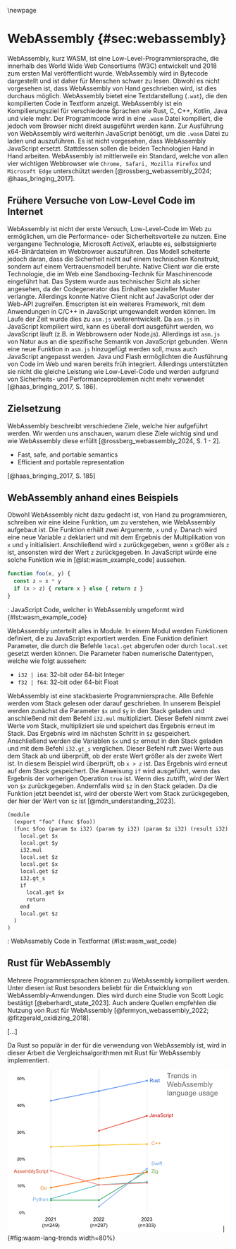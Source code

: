 \newpage    

# WebAssembly {#sec:webassembly}
WebAssembly, kurz WASM, ist eine Low-Level-Programmiersprache, die innerhalb des World Wide Web Consortiums (W3C) entwickelt und 2018 zum ersten Mal veröffentlicht wurde. WebAssembly wird in Bytecode dargestellt und ist daher für Menschen schwer zu lesen. Obwohl es nicht vorgesehen ist, dass WebAssembly von Hand geschrieben wird, ist dies durchaus möglich. WebAssembly bietet eine Textdarstellung (`.wat`), die den kompilierten Code in Textform anzeigt. WebAssembly ist ein Kompilierungsziel für verschiedene Sprachen wie Rust, C, C++, Kotlin, Java und viele mehr. Der Programmcode wird in eine `.wasm` Datei kompiliert, die jedoch vom Browser nicht direkt ausgeführt werden kann. Zur Ausführung von WebAssembly wird weiterhin JavaScript benötigt, um die `.wasm` Datei zu laden und auszuführen. Es ist nicht vorgesehen, dass WebAssembly JavaScript ersetzt. Stattdessen sollen die beiden Technologien Hand in Hand arbeiten. WebAssembly ist mittlerweile ein Standard, welche von allen vier wichtigen Webbrowser wie `Chrome, Safari, Mozilla Firefox` und `Microsoft Edge` unterschützt werden [@rossberg_webassembly_2024; @haas_bringing_2017]. 

## Frühere Versuche von Low-Level Code im Internet
WebAssembly ist nicht der erste Versuch, Low-Level-Code im Web zu ermöglichen, um die Performance- oder Sicherheitsvorteile zu nutzen. Eine vergangene Technologie, Microsoft ActiveX, erlaubte es, selbstsignierte x64-Binärdateien im Webbrowser auszuführen. Das Modell scheiterte jedoch daran, dass die Sicherheit nicht auf einem technischen Konstrukt, sondern auf einem Vertrauensmodell beruhte. Native Client war die erste Technologie, die im Web eine Sandboxing-Technik für Maschinencode eingeführt hat. Das System wurde aus technischer Sicht als sicher angesehen, da der Codegenerator das Einhalten spezieller Muster verlangte. Allerdings konnte Native Client nicht auf JavaScript oder der Web-API zugreifen. Emscripten ist ein weiteres Framework, mit dem Anwendungen in C/C++ in JavaScript umgewandelt werden können. Im Laufe der Zeit wurde dies zu `asm.js` weiterentwickelt. Da `asm.js` in JavaScript kompiliert wird, kann es überall dort ausgeführt werden, wo JavaScript läuft (z.B. in Webbrowsern oder Node.js). Allerdings ist `asm.js` von Natur aus an die spezifische Semantik von JavaScript gebunden. Wenn eine neue Funktion in `asm.js` hinzugefügt werden soll, muss auch JavaScript angepasst werden. Java und Flash ermöglichten die Ausführung von Code im Web und waren bereits früh integriert. Allerdings unterstützten sie nicht die gleiche Leistung wie Low-Level-Code und werden aufgrund von Sicherheits- und Performanceproblemen nicht mehr verwendet [@haas_bringing_2017, S. 186].

## Zielsetzung
WebAssembly beschreibt verschiedene Ziele, welche hier aufgeführt werden. Wir werden uns anschauen, warum diese Ziele wichtig sind und wie WebAssembly diese erfüllt [@rossberg_webassembly_2024, S. 1 - 2].

- Fast, safe, and portable semantics
- Efficient and portable representation


[@haas_bringing_2017, S. 185]

## WebAssembly anhand eines Beispiels
Obwohl WebAssembly nicht dazu gedacht ist, von Hand zu programmieren, schreiben wir eine kleine Funktion, um zu verstehen, wie WebAssembly aufgebaut ist. Die Funktion erhält zwei Argumente, `x` und `y`. Danach wird eine neue Variable `z` deklariert und mit dem Ergebnis der Multiplikation von `x` und `y` initialisiert. Anschließend wird `x` zurückgegeben, wenn `x` größer als `z` ist, ansonsten wird der Wert `z` zurückgegeben. In JavaScript würde eine solche Funktion wie in [@lst:wasm_example_code] aussehen.

```js
function foo(x, y) {
  const z = x * y
  if (x > z) { return x } else { return z }  
}
```
: JavaScript Code, welcher in WebAssembly umgeformt wird {#lst:wasm_example_code}

WebAssembly unterteilt alles in Module. In einem Modul werden Funktionen definiert, die zu JavaScript exportiert werden. Eine Funktion definiert Parameter, die durch die Befehle `local.get` abgerufen oder durch `local.set` gesetzt werden können. Die Parameter haben numerische Datentypen, welche wie folgt aussehen:

- `i32 | i64`: 32-bit oder 64-bit Integer
- `f32 | f64`: 32-bit oder 64-bit Float

WebAssembly ist eine stackbasierte Programmiersprache. Alle Befehle werden vom Stack gelesen oder darauf geschrieben. In unserem Beispiel werden zunächst die Parameter `$x` und `$y` in den Stack geladen und anschließend mit dem Befehl `i32.mul` multipliziert. Dieser Befehl nimmt zwei Werte vom Stack, multipliziert sie und speichert das Ergebnis erneut im Stack. Das Ergebnis wird im nächsten Schritt in `$z` gespeichert. Anschließend werden die Variablen `$x` und `$z` erneut in den Stack geladen und mit dem Befehl `i32.gt_s` verglichen. Dieser Befehl ruft zwei Werte aus dem Stack ab und überprüft, ob der erste Wert größer als der zweite Wert ist. In diesem Beispiel wird überprüft, ob `x > z` ist. Das Ergebnis wird erneut auf dem Stack gespeichert. Die Anweisung `if` wird ausgeführt, wenn das Ergebnis der vorherigen Operation `true` ist. Wenn dies zutrifft, wird der Wert von `$x` zurückgegeben. Andernfalls wird `$z` in den Stack geladen. Da die Funktion jetzt beendet ist, wird der oberste Wert vom Stack zurückgegeben, der hier der Wert von `$z` ist [@mdn_understanding_2023].

```wasm
(module
  (export "foo" (func $foo))
  (func $foo (param $x i32) (param $y i32) (param $z i32) (result i32)
    local.get $x
    local.get $y
    i32.mul
    local.set $z
    local.get $x
    local.get $z
    i32.gt_s
    if
      local.get $x
      return
    end
    local.get $z
  )
)
```
: WebAssmebly Code in Textformat {#lst:wasm_wat_code}

## Rust für WebAssembly
Mehrere Programmiersprachen können zu WebAssembly kompiliert werden. Unter diesen ist Rust besonders beliebt für die Entwicklung von WebAssembly-Anwendungen. Dies wird durch eine Studie von Scott Logic bestätigt [@eberhardt_state_2023]. Auch andere Quellen empfehlen die Nutzung von Rust für WebAssembly [@fermyon_webassembly_2022; @fitzgerald_oxidizing_2018]. 

[...]

Da Rust so populär in der für die verwendung von WebAssembly ist, wird in dieser Arbeit die Vergleichsalgorithmen mit Rust für WebAssembly implementiert.

![Trends in der WebAssmebly Nutzung @eberhardt_state_2023](./img/wasm-language-usage-trends.png){#fig:wasm-lang-trends width=80%}


